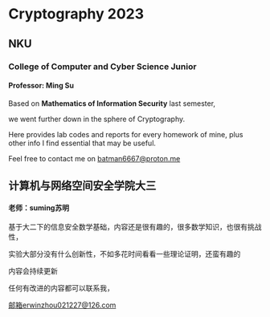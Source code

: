 # Cryptography 2023

## NKU 

### College of Computer and Cyber Science Junior

#### Professor: Ming Su

Based on **Mathematics of Information Security** last semester, 

we went further down in the sphere of Cryptography.

Here provides lab codes and reports for every homework of mine, plus other info I find essential that may be useful.

Feel free to contact me on batman6667@proton.me







## 计算机与网络空间安全学院大三

#### 老师：suming苏明

基于大二下的信息安全数学基础，内容还是很有趣的，很多数学知识，也很有挑战性，

实验大部分没有什么创新性，不如多花时间看看一些理论证明，还蛮有趣的

内容会持续更新

任何有改进的内容都可以联系我，

邮箱erwinzhou021227@126.com